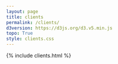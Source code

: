 ```yaml
---
layout: page
title: clients
permalink: /clients/
d3version: https://d3js.org/d3.v5.min.js
topo: True
style: clients.css
---
```


{% include clients.html %}
